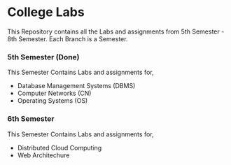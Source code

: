 # College Labs 
This Repository contains all the Labs and assignments from 5th Semester - 8th Semester.
Each Branch is a Semester.

### 5th Semester (Done)
This Semester Contains Labs and assignments for,
- Database Management Systems (DBMS)
- Computer Networks (CN)
- Operating Systems (OS)

### 6th Semester 
This Semester Contains Labs and assignments for,
- Distributed Cloud Computing 
- Web Architechure 
